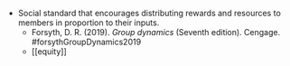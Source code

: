 - Social standard that encourages distributing rewards and resources to members in proportion to their inputs.
	- Forsyth, D. R. (2019). _Group dynamics_ (Seventh edition). Cengage. #forsythGroupDynamics2019
	- [[equity]]